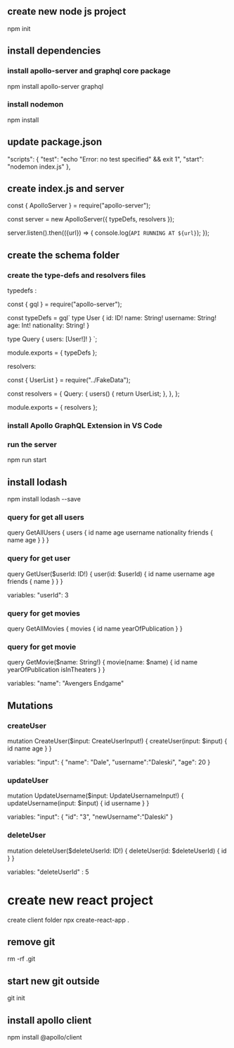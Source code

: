 ## create new node js project

npm init

## install dependencies

### install apollo-server and graphql core package

npm install apollo-server graphql

### install nodemon

npm install

## update package.json

"scripts": {
"test": "echo \"Error: no test specified\" && exit 1",
"start": "nodemon index.js"
},

## create index.js and server

const { ApolloServer } = require("apollo-server");

const server = new ApolloServer({ typeDefs, resolvers });

server.listen().then(({url}) => {
console.log(`API RUNNING AT ${url}`);
});

## create the schema folder

### create the type-defs and resolvers files

typedefs :

const { gql } = require("apollo-server");

const typeDefs = gql`
  type User {
    id: ID!
    name: String!
    username: String!
    age: Int!
    nationality: String!
  }

  type Query {
    users: [User!]!
  }
`;

module.exports = { typeDefs };

resolvers:

const { UserList } = require("../FakeData");

const resolvers = {
  Query: {
    users() {
      return UserList;
    },
  },
};

module.exports = { resolvers };

### install Apollo GraphQL Extension in VS Code

### run the server
npm run start

## install lodash
npm install lodash --save

### query for get all users

query GetAllUsers {
  users {
    id
    name
    age
    username
    nationality
    friends {
      name
      age
    }
  }
}

### query for get user

query GetUser($userId: ID!) {
  user(id: $userId) {
    id
    name
    username
    age
    friends {
      name
    }
  }
}

variables: 
"userId": 3

### query for get movies

query GetAllMovies {
   movies {
    id
    name
    yearOfPublication
   }
}

### query for get movie

query GetMovie($name: String!) {
  movie(name: $name) {
    id
    name
    yearOfPublication
    isInTheaters
  }
}

variables:
"name": "Avengers Endgame"

## Mutations

### createUser

mutation CreateUser($input: CreateUserInput!) {
  createUser(input: $input) {
    id
    name
    age
  }
}

variables:
"input": {
    "name": "Dale",
    "username":"Daleski",
    "age": 20
  }
  
### updateUser

mutation UpdateUsername($input: UpdateUsernameInput!) {
  updateUsername(input: $input) {
    id
    username
  }
}

variables:
"input": {
    "id": "3",
    "newUsername":"Daleski"
  }

### deleteUser

mutation deleteUser($deleteUserId: ID!) {
  deleteUser(id: $deleteUserId) {
    id
  }
}

variables:
"deleteUserId" : 5

# create new react project
create client folder
npx create-react-app .

## remove git
rm -rf .git

## start new git outside 
git init

## install apollo client
npm install @apollo/client